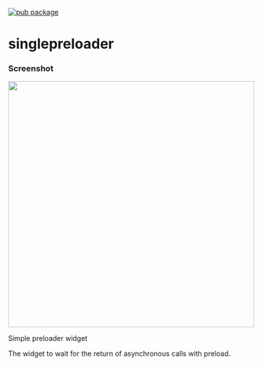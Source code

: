 [![pub package](https://img.shields.io/pub/v/singlepreloader.svg)](https://pub.dev/packages/singlepreloader)

# singlepreloader

### Screenshot

<img src="https://leonardopinho.com/singlepreloader/plugin_preloader_1.gif" height="500em" />

Simple preloader widget

The widget to wait for the return of asynchronous calls with preload.

